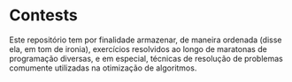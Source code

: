 # Contests
Este repositório tem por finalidade armazenar, de maneira ordenada (disse ela, em tom de ironia), exercícios resolvidos ao longo de maratonas de programação diversas, e em especial, técnicas de resolução de problemas comumente utilizadas na otimização de algoritmos.
